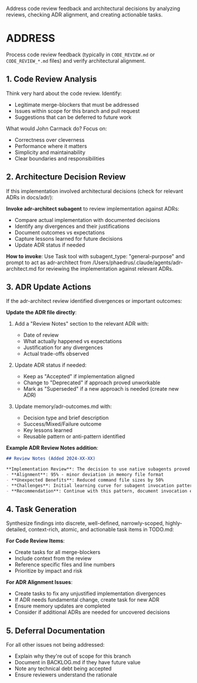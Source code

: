 Address code review feedback and architectural decisions by analyzing reviews, checking ADR alignment, and creating actionable tasks.

# ADDRESS

Process code review feedback (typically in `CODE_REVIEW.md` or `CODE_REVIEW_*.md` files) and verify architectural alignment.

## 1. Code Review Analysis

Think very hard about the code review. Identify:
- Legitimate merge-blockers that must be addressed
- Issues within scope for this branch and pull request
- Suggestions that can be deferred to future work

What would John Carmack do? Focus on:
- Correctness over cleverness
- Performance where it matters
- Simplicity and maintainability
- Clear boundaries and responsibilities

## 2. Architecture Decision Review

If this implementation involved architectural decisions (check for relevant ADRs in docs/adr/):

**Invoke adr-architect subagent** to review implementation against ADRs:
- Compare actual implementation with documented decisions
- Identify any divergences and their justifications
- Document outcomes vs expectations
- Capture lessons learned for future decisions
- Update ADR status if needed

**How to invoke**: Use Task tool with subagent_type: "general-purpose" and prompt to act as adr-architect from /Users/phaedrus/.claude/agents/adr-architect.md for reviewing the implementation against relevant ADRs.

## 3. ADR Update Actions

If the adr-architect review identified divergences or important outcomes:

**Update the ADR file directly**:
1. Add a "Review Notes" section to the relevant ADR with:
   - Date of review
   - What actually happened vs expectations
   - Justification for any divergences
   - Actual trade-offs observed

2. Update ADR status if needed:
   - Keep as "Accepted" if implementation aligned
   - Change to "Deprecated" if approach proved unworkable
   - Mark as "Superseded" if a new approach is needed (create new ADR)

3. Update memory/adr-outcomes.md with:
   - Decision type and brief description
   - Success/Mixed/Failure outcome
   - Key lessons learned
   - Reusable pattern or anti-pattern identified

**Example ADR Review Notes addition**:
```markdown
## Review Notes (Added 2024-XX-XX)

**Implementation Review**: The decision to use native subagents proved successful.
- **Alignment**: 95% - minor deviation in memory file format
- **Unexpected Benefits**: Reduced command file sizes by 50%
- **Challenges**: Initial learning curve for subagent invocation patterns
- **Recommendation**: Continue with this pattern, document invocation examples
```

## 4. Task Generation

Synthesize findings into discrete, well-defined, narrowly-scoped, highly-detailed, context-rich, atomic, and actionable task items in TODO.md:

**For Code Review Items**:
- Create tasks for all merge-blockers
- Include context from the review
- Reference specific files and line numbers
- Prioritize by impact and risk

**For ADR Alignment Issues**:
- Create tasks to fix any unjustified implementation divergences
- If ADR needs fundamental change, create task for new ADR
- Ensure memory updates are completed
- Consider if additional ADRs are needed for uncovered decisions

## 5. Deferral Documentation

For all other issues not being addressed:
- Explain why they're out of scope for this branch
- Document in BACKLOG.md if they have future value
- Note any technical debt being accepted
- Ensure reviewers understand the rationale
